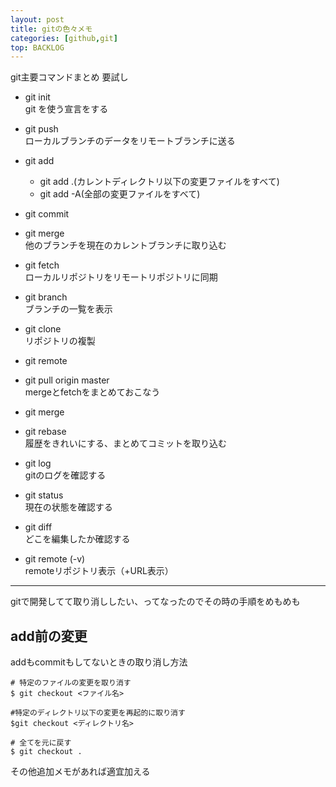 ```yaml
---
layout: post
title: gitの色々メモ
categories: [github,git]
top: BACKLOG
---
```

git主要コマンドまとめ
要試し

* git init  
git を使う宣言をする  
* git push  
ローカルブランチのデータをリモートブランチに送る  
* git add  
    * git add .(カレントディレクトリ以下の変更ファイルをすべて)  
    * git add -A(全部の変更ファイルをすべて)  
* git commit  
* git merge  
他のブランチを現在のカレントブランチに取り込む  
* git fetch  
ローカルリポジトリをリモートリポジトリに同期  
* git branch  
ブランチの一覧を表示  
* git clone  
リポジトリの複製  
* git remote  
* git pull origin master  
mergeとfetchをまとめておこなう  
* git merge  
* git rebase  
履歴をきれいにする、まとめてコミットを取り込む  

* git log  
gitのログを確認する  
* git status  
現在の状態を確認する  
* git diff  
どこを編集したか確認する  
* git remote (-v)  
remoteリポジトリ表示（+URL表示）  


***

gitで開発してて取り消ししたい、ってなったのでその時の手順をめもめも

## add前の変更
addもcommitもしてないときの取り消し方法
```
# 特定のファイルの変更を取り消す
$ git checkout <ファイル名>

#特定のディレクトリ以下の変更を再起的に取り消す
$git checkout <ディレクトリ名>

# 全てを元に戻す
$ git checkout .
```

その他追加メモがあれば適宜加える
